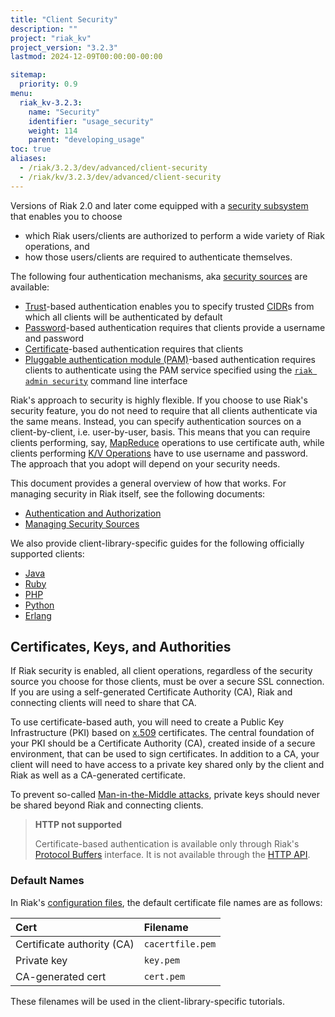 ```yaml
---
title: "Client Security"
description: ""
project: "riak_kv"
project_version: "3.2.3"
lastmod: 2024-12-09T00:00:00-00:00

sitemap:
  priority: 0.9
menu:
  riak_kv-3.2.3:
    name: "Security"
    identifier: "usage_security"
    weight: 114
    parent: "developing_usage"
toc: true
aliases:
  - /riak/3.2.3/dev/advanced/client-security
  - /riak/kv/3.2.3/dev/advanced/client-security
---
```


Versions of Riak 2.0 and later come equipped with a [security subsystem]({{<baseurl>}}riak/kv/3.2.3/using/security/basics) that enables you to choose

* which Riak users/clients are authorized to perform a wide variety of
  Riak operations, and
* how those users/clients are required to authenticate themselves.

The following four authentication mechanisms, aka [security sources]({{<baseurl>}}riak/kv/3.2.3/using/security/managing-sources/) are available:

* [Trust]({{<baseurl>}}riak/kv/3.2.3/using/security/managing-sources/#trust-based-authentication)-based
  authentication enables you to specify trusted
  [CIDR](http://en.wikipedia.org/wiki/Classless_Inter-Domain_Routing)s
  from which all clients will be authenticated by default
* [Password]({{<baseurl>}}riak/kv/3.2.3/using/security/managing-sources/#password-based-authentication)-based authentication requires
  that clients provide a username and password
* [Certificate]({{<baseurl>}}riak/kv/3.2.3/using/security/managing-sources/#certificate-based-authentication)-based authentication
  requires that clients
* [Pluggable authentication module (PAM)]({{<baseurl>}}riak/kv/3.2.3/using/security/managing-sources/#pam-based-authentication)-based authentication requires
  clients to authenticate using the PAM service specified using the
  [`riak admin security`]({{<baseurl>}}riak/kv/3.2.3/using/security/managing-sources/#managing-sources)
  command line interface

Riak's approach to security is highly flexible. If you choose to use
Riak's security feature, you do not need to require that all clients
authenticate via the same means. Instead, you can specify authentication
sources on a client-by-client, i.e. user-by-user, basis. This means that
you can require clients performing, say, [MapReduce]({{<baseurl>}}riak/kv/3.2.3/developing/usage/mapreduce/)
operations to use certificate auth, while clients performing [K/V Operations]({{<baseurl>}}riak/kv/3.2.3/developing/usage) have to use username and password. The approach
that you adopt will depend on your security needs.

This document provides a general overview of how that works. For
managing security in Riak itself, see the following documents:

* [Authentication and Authorization]({{<baseurl>}}riak/kv/3.2.3/using/security/basics)
* [Managing Security Sources]({{<baseurl>}}riak/kv/3.2.3/using/security/managing-sources/)

We also provide client-library-specific guides for the following
officially supported clients:

* [Java]({{<baseurl>}}riak/kv/3.2.3/developing/usage/security/java)
* [Ruby]({{<baseurl>}}riak/kv/3.2.3/developing/usage/security/ruby)
* [PHP]({{<baseurl>}}riak/kv/3.2.3/developing/usage/security/php)
* [Python]({{<baseurl>}}riak/kv/3.2.3/developing/usage/security/python)
* [Erlang]({{<baseurl>}}riak/kv/3.2.3/developing/usage/security/erlang)

## Certificates, Keys, and Authorities

If Riak security is enabled, all client operations, regardless of the
security source you choose for those clients, must be over a secure SSL
connection. If you are using a self-generated Certificate Authority
(CA), Riak and connecting clients will need to share that CA.

To use certificate-based auth, you will need to create a Public Key
Infrastructure (PKI) based on
[x.509](http://en.wikipedia.org/wiki/X.509) certificates. The central
foundation of your PKI should be a Certificate Authority (CA), created
inside of a secure environment, that can be used to sign certificates.
In addition to a CA, your client will need to have access to a private
key shared only by the client and Riak as well as a CA-generated
certificate.

To prevent so-called [Man-in-the-Middle
attacks](http://en.wikipedia.org/wiki/Man-in-the-middle_attack), private
keys should never be shared beyond Riak and connecting clients.

> **HTTP not supported**
>
> Certificate-based authentication is available only through Riak's
[Protocol Buffers]({{<baseurl>}}riak/kv/3.2.3/developing/api/protocol-buffers/) interface. It is not available through the
[HTTP API]({{<baseurl>}}riak/kv/3.2.3/developing/api/http).

### Default Names

In Riak's [configuration files]({{<baseurl>}}riak/kv/3.2.3/configuring/reference/#security), the
default certificate file names are as follows:

Cert | Filename
:----|:-------
Certificate authority (CA) | `cacertfile.pem`
Private key | `key.pem`
CA-generated cert | `cert.pem`

These filenames will be used in the client-library-specific tutorials.

